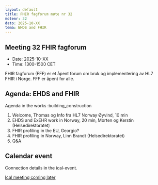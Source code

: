 ```yaml
---
layout: default
title: FHIR fagforum møte nr 32
motenr: 32
dato: 2025-10-XX
tema: EHDS and FHIR
---
```


## Meeting 32 FHIR fagforum

* Date: 2025-10-XX  
* Time: 1300-1500 CET

FHIR fagforum (FFF) er et åpent forum om bruk og implementering av HL7 FHIR i Norge. FFF er åpent for alle.  

## Agenda: EHDS and FHIR

Agenda in the works :building_construction

1. Welcome, Thomas og Info fra HL7 Norway Øyvind, 10 min  
2. EHDS and ExEHR work in Norway, 20 min, Morten og Kerstin (Helsedirektoratet)  
3. FHIR profiling in the EU, Georgio?
4. FHIR profiling in Norway, Linn Brandt (Helsedirektoratet)
5. Q&A

## Calendar event

Connection details in the ical-event.

[Ical meeting coming later](ical/FHIR%20fagforum%20%2332.ics)
